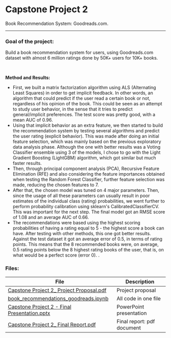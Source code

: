 # Capstone Project 2
Book Recommendation System: Goodreads.com.

---
### Goal of the project:
Build a book recommendation system for users, using Goodreads.com dataset with almost 6 million ratings done by 50K+ users for 10K+ books.

<br>

**Method and Results:** 

 - First, we built a matrix factorization algorithm using ALS (Alternating Least Squares) in order to get implicit feedback. In other words, an algorithm that could predict if the user read a certain book or not, regardless of his opinion of the book. This could be seen as an attempt to study user behavior, in the sense that it tries to predict general/implicit preferences. The test score was pretty good, with a mean AUC of 0.96.
 - Using that implicit behavior as an extra feature, we then started to build the recommendation system by testing several algorithms and predict the user rating (explicit behavior). This was made after doing an initial feature selection, which was mainly based on the previous exploratory data analysis phase. Although the one with better results was a Voting Classifier ensemble using 3 of the models, I chose to go with the Light Gradient Boosting (LightGBM) algorithm, which got similar but much faster results.
 - Then, through principal component analysis (PCA), Recursive Feature Elimination (RFE) and also considering the feature importances obtained when testing the Random Forest Classifier, further feature selection was made, reducing the chosen features to 7.
 - After that, the chosen model was tuned on 4 major parameters. Then, since the usage of all these parameters can usually result in poor estimates of the individual class (rating) probabilities, we went further to perform probability calibration using sklearn's CalibratedClassifierCV. This was important for the next step. The final model got an RMSE score of 1.08 and an average AUC of 0.66.
 - The recommendations were based using the highest scoring probabilities of having a rating equal to 5 - the highest score a book can have. After testing with other methods, this one got better results. Against the test dataset it got an average error of 0.5, in terms of rating points. This means that the 8 recommended books were, on average, 0.5 rating points below the 8 highest rating books of the user, that is, on what would be a perfect score (error 0).
.

### Files:

| File                                                         |    Description                                   |
| ------------------------------------------------------------ | ----------------------------------------------   |
| [Capstone Project 2_ Project Proposal.pdf](https://github.com/MigBap/Springboard-Capstone-Project-II/blob/master/Capstone%20Project%202_%20Project%20Proposal.pdf)                                         |       Project proposal                           |
| [book_recommendations_goodreads.ipynb](https://github.com/MigBap/Springboard-Capstone-Project-II/blob/master/book_recommendations_goodreads.ipynb)                              |       All code in one file                       |
| [Capstone Project 2 - Final Presentation.pptx](https://github.com/MigBap/Springboard-Capstone-Project-II/blob/master/Capstone%20Project%202%20-%20Final%20Presentation.pptx)                                      |       PowerPoint presentation                    |
| [Capstone Project 2_ Final Report.pdf](https://github.com/MigBap/Springboard-Capstone-Project-II/blob/master/Capstone%20Project%202_%20Final%20Report.pdf)                          |       Final report: pdf document                
